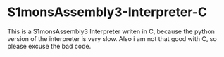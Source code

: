 # S1monsAssembly3-Interpreter-C
This is a S1monsAssembly3 Interpreter writen in C,
because the python version of the interpreter is very slow.
Also i am not that good with C, so please excuse the bad code.